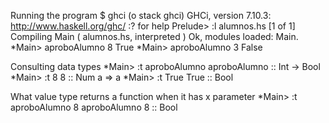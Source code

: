 Running the program
    $ ghci (o stack ghci)
        GHCi, version 7.10.3: http://www.haskell.org/ghc/  :? for help
        Prelude> :l alumnos.hs
        [1 of 1] Compiling Main             ( alumnos.hs, interpreted )
        Ok, modules loaded: Main.
    *Main> aproboAlumno 8
        True
    *Main> aproboAlumno 3
        False

Consulting data types
    *Main> :t aproboAlumno
        aproboAlumno :: Int -> Bool
    *Main> :t 8
        8 :: Num a => a
    *Main> :t True
        True :: Bool

What value type returns a function when it has x parameter
    *Main> :t aproboAlumno 8
        aproboAlumno 8 :: Bool